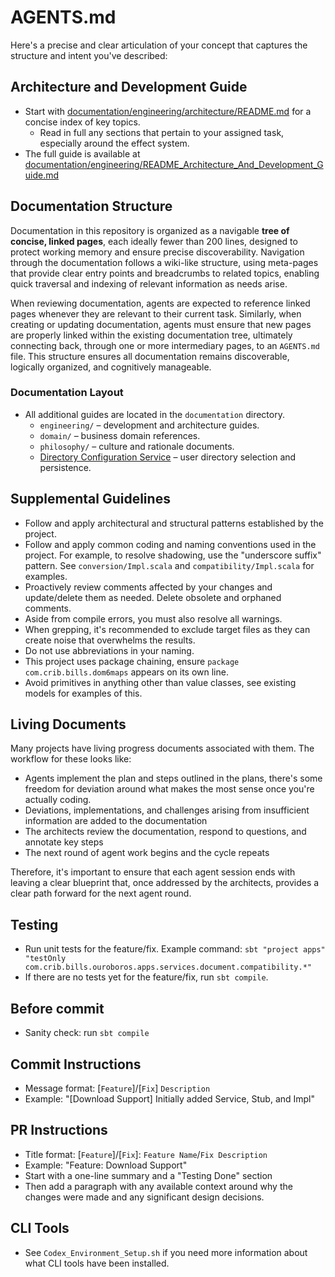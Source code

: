 # AGENTS.md

Here's a precise and clear articulation of your concept that captures the structure and intent you've described:


## Architecture and Development Guide

- Start with [documentation/engineering/architecture/README.md](documentation/engineering/architecture/README.md) for a concise index of key topics.
  - Read in full any sections that pertain to your assigned task, especially around the effect system.
- The full guide is available at [documentation/engineering/README_Architecture_And_Development_Guide.md](documentation/engineering/README_Architecture_And_Development_Guide.md)

## Documentation Structure

Documentation in this repository is organized as a navigable **tree of concise, linked pages**, each ideally fewer than 200 lines, designed to protect working memory and ensure precise discoverability. Navigation through the documentation follows a wiki-like structure, using meta-pages that provide clear entry points and breadcrumbs to related topics, enabling quick traversal and indexing of relevant information as needs arise.

When reviewing documentation, agents are expected to reference linked pages whenever they are relevant to their current task. Similarly, when creating or updating documentation, agents must ensure that new pages are properly linked within the existing documentation tree, ultimately connecting back, through one or more intermediary pages, to an `AGENTS.md` file. This structure ensures all documentation remains discoverable, logically organized, and cognitively manageable.

### Documentation Layout
- All additional guides are located in the `documentation` directory.
  - `engineering/` – development and architecture guides.
  - `domain/` – business domain references.
  - `philosophy/` – culture and rationale documents.
  - [Directory Configuration Service](documentation/engineering/directory_configuration_service.md) – user directory selection and persistence.

## Supplemental Guidelines
- Follow and apply architectural and structural patterns established by the project.
- Follow and apply common coding and naming conventions used in the project. For example, to resolve shadowing, use the "underscore suffix" pattern. See `conversion/Impl.scala` and `compatibility/Impl.scala` for examples.
- Proactively review comments affected by your changes and update/delete them as needed. Delete obsolete and orphaned comments.
- Aside from compile errors, you must also resolve all warnings.
- When grepping, it's recommended to exclude target files as they can create noise that overwhelms the results.
- Do not use abbreviations in your naming.
- This project uses package chaining, ensure `package com.crib.bills.dom6maps` appears on its own line.
- Avoid primitives in anything other than value classes, see existing models for examples of this.

## Living Documents
Many projects have living progress documents associated with them. The workflow for these looks like:
- Agents implement the plan and steps outlined in the plans, there's some freedom for deviation around what makes the most sense once you're actually coding.
- Deviations, implementations, and challenges arising from insufficient information are added to the documentation
- The architects review the documentation, respond to questions, and annotate key steps
- The next round of agent work begins and the cycle repeats

Therefore, it's important to ensure that each agent session ends with leaving a clear blueprint that, once addressed by the architects, provides a clear path forward for the next agent round.

## Testing
- Run unit tests for the feature/fix. Example command: `sbt "project apps" "testOnly com.crib.bills.ouroboros.apps.services.document.compatibility.*"`
- If there are no tests yet for the feature/fix, run `sbt compile`.

## Before commit
- Sanity check: run `sbt compile`

## Commit Instructions
- Message format: [`Feature`]/[`Fix`] `Description`
- Example: "[Download Support] Initially added Service, Stub, and Impl"

## PR Instructions
- Title format: [`Feature`]/[`Fix`]: `Feature Name`/`Fix Description`
- Example: "Feature: Download Support"
- Start with a one-line summary and a "Testing Done" section
- Then add a paragraph with any available context around why the changes were made and any significant design decisions.

## CLI Tools
- See `Codex_Environment_Setup.sh` if you need more information about what CLI tools have been installed.